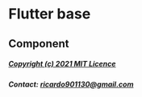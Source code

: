 # Flutter base

## Component

##### [Copyright (c) 2021 MIT Licence](LICENCE.md)
##### Contact: [ricardo901130@gmail.com](mailto:ricardo901130@gmail.com)
